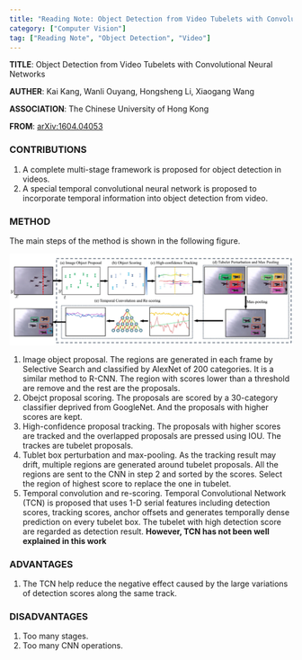 ```yaml
---
title: "Reading Note: Object Detection from Video Tubelets with Convolutional Neural Networks"
category: ["Computer Vision"]
tag: ["Reading Note", "Object Detection", "Video"]
---
```


**TITLE**: Object Detection from Video Tubelets with Convolutional Neural Networks

**AUTHER**: Kai Kang, Wanli Ouyang, Hongsheng Li, Xiaogang Wang

**ASSOCIATION**: The Chinese University of Hong Kong

**FROM**: [arXiv:1604.04053](http://arxiv.org/abs/1604.04053)

### CONTRIBUTIONS ###

1. A complete multi-stage framework is proposed for object detection in videos.
2. A special temporal convolutional neural network is proposed to incorporate temporal information into object detection from video.

### METHOD ###

The main steps of the method is shown in the following figure.

<img class="img-responsive center-block" src="https://raw.githubusercontent.com/joshua19881228/my_blogs/master/Computer_Vision/Reading_Note/figures/TCNN.jpg" alt="" width="640"/>

1. Image object proposal. The regions are generated in each frame by Selective Search and classified by AlexNet of 200 categories. It is a similar method to R-CNN. The region with scores lower than a threshold are remove and the rest are the proposals.
2. Obejct proposal scoring. The proposals are scored by a 30-category classifier deprived from GoogleNet. And the proposals with higher scores are kept.
3. High-confidence proposal tracking. The proposals with higher scores are tracked and the overlapped proposals are pressed using IOU. The trackes are tubelet proposals.
4. Tublet box perturbation and max-pooling. As the tracking result may drift, multiple regions are generated around tubelet proposals. All the regions are sent to the CNN in step 2 and sorted by the scores. Select the region of highest score to replace the one in tubelet.
5. Temporal convolution and re-scoring. Temporal Convolutional Network (TCN) is proposed that uses 1-D serial features including detection scores, tracking scores, anchor offsets and generates temporally dense prediction on every tubelet box. The tubelet with high detection score are regarded as detection result. **However, TCN has not been well explained in this work**

### ADVANTAGES ###

1. The TCN help reduce the negative effect caused by the large variations of detection scores along the same track.

### DISADVANTAGES ###

1. Too many stages.
2. Too many CNN operations.